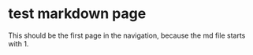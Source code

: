 
# test markdown page

This should be the first page in the navigation, because the md file starts with 1.
